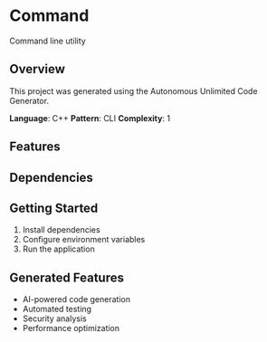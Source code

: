 # Command

Command line utility

## Overview
This project was generated using the Autonomous Unlimited Code Generator.

**Language**: C++
**Pattern**: CLI
**Complexity**: 1

## Features

## Dependencies

## Getting Started
1. Install dependencies
2. Configure environment variables
3. Run the application

## Generated Features
- AI-powered code generation
- Automated testing
- Security analysis
- Performance optimization
